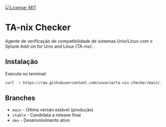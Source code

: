 [![License: MIT](https://img.shields.io/badge/license-MIT-green.svg)](LICENSE)

# TA-nix Checker

Agente de verificação de compatibilidade de sistemas Unix/Linux com o Splunk Add-on for Unix and Linux (TA-nix).

## Instalação

Execute no terminal:

```bash
curl -s https://raw.githubusercontent.com/usuario/ta-nix-checker/main/install.sh | bash
```

## Branches

- `main` - Última versão estável (produção)
- `stable` - Candidata a release final
- `dev` - Desenvolvimento ativo
